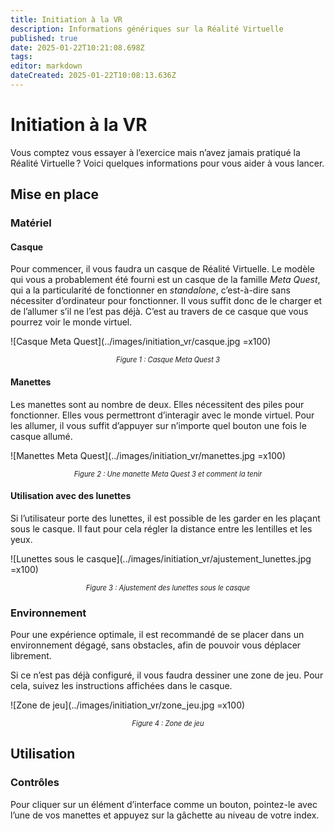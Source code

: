 ```yaml
---
title: Initiation à la VR
description: Informations génériques sur la Réalité Virtuelle
published: true
date: 2025-01-22T10:21:08.698Z
tags: 
editor: markdown
dateCreated: 2025-01-22T10:08:13.636Z
---
```


# Initiation à la VR

Vous comptez vous essayer à l’exercice mais n’avez jamais pratiqué la Réalité Virtuelle ? Voici quelques informations pour vous aider à vous lancer.

## Mise en place

### Matériel

#### Casque

Pour commencer, il vous faudra un casque de Réalité Virtuelle. Le modèle qui vous a probablement été fourni est un casque de la famille _Meta Quest_, qui a la particularité de fonctionner en _standalone_, c’est-à-dire sans nécessiter d’ordinateur pour fonctionner. Il vous suffit donc de le charger et de l’allumer s’il ne l’est pas déjà. C’est au travers de ce casque que vous pourrez voir le monde virtuel.

![Casque Meta Quest](../images/initiation_vr/casque.jpg =x100)
<div style="text-align: center; font-size: 0.8em; font-style: italic">Figure 1 : Casque Meta Quest 3</div>

#### Manettes

Les manettes sont au nombre de deux. Elles nécessitent des piles pour fonctionner. Elles vous permettront d’interagir avec le monde virtuel. Pour les allumer, il vous suffit d’appuyer sur n’importe quel bouton une fois le casque allumé.

![Manettes Meta Quest](../images/initiation_vr/manettes.jpg =x100)
<div style="text-align: center; font-size: 0.8em; font-style: italic">Figure 2 : Une manette Meta Quest 3 et comment la tenir</div>

#### Utilisation avec des lunettes

Si l’utilisateur porte des lunettes, il est possible de les garder en les plaçant sous le casque. Il faut pour cela régler la distance entre les lentilles et les yeux.

![Lunettes sous le casque](../images/initiation_vr/ajustement_lunettes.jpg =x100)
<div style="text-align: center; font-size: 0.8em; font-style: italic">Figure 3 : Ajustement des lunettes sous le casque</div>

### Environnement

Pour une expérience optimale, il est recommandé de se placer dans un environnement dégagé, sans obstacles, afin de pouvoir vous déplacer librement.

Si ce n’est pas déjà configuré, il vous faudra dessiner une zone de jeu. Pour cela, suivez les instructions affichées dans le casque.

![Zone de jeu](../images/initiation_vr/zone_jeu.jpg =x100)
<div style="text-align: center; font-size: 0.8em; font-style: italic">Figure 4 : Zone de jeu</div>

## Utilisation

### Contrôles

Pour cliquer sur un élément d’interface comme un bouton, pointez-le avec l’une de vos manettes et appuyez sur la gâchette au niveau de votre index.
